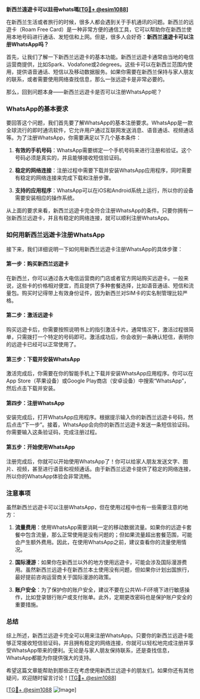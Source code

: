 **新西兰遠遊卡可以註冊whats嗎[[TG💪+ @esim1088](https://t.me/s/esim1088)]**

在新西兰生活或者旅行的时候，很多人都会遇到关于手机通讯的问题。新西兰的远遊卡（Roam Free Card）是一种非常方便的通信工具，它可以帮助你在新西兰使用本地号码进行通话、发短信和上网。但是，很多人会好奇：**新西兰遠遊卡可以注册WhatsApp吗？**

首先，让我们了解一下新西兰远遊卡的基本功能。新西兰远遊卡通常由当地的电信运营商提供，比如Spark、Vodafone或2degrees。这些卡可以在新西兰范围内使用，提供语音通话、短信以及移动数据服务。如果你需要在新西兰保持与家人朋友的联系，或者需要使用网络查找信息，那么一张远遊卡是非常必要的。

那么，回到问题本身——新西兰远遊卡是否可以注册WhatsApp呢？

### WhatsApp的基本要求

要回答这个问题，我们首先要了解WhatsApp的基本注册要求。WhatsApp是一款全球流行的即时通讯软件，它允许用户通过互联网发送消息、语音通话、视频通话等。为了注册WhatsApp，你需要满足以下几个基本条件：

1. **有效的手机号码**：WhatsApp需要绑定一个手机号码来进行注册和验证。这个号码必须是真实的，并且能够接收短信验证码。
   
2. **稳定的网络连接**：注册过程中需要下载并安装WhatsApp应用程序，同时需要有稳定的网络连接来完成下载和注册步骤。

3. **支持的应用程序**：WhatsApp可以在iOS和Android系统上运行，所以你的设备需要安装相应的操作系统。

从上面的要求来看，新西兰远遊卡完全符合注册WhatsApp的条件。只要你拥有一张新西兰远遊卡，并且有稳定的网络连接，就可以顺利注册WhatsApp。

### 如何用新西兰远遊卡注册WhatsApp

接下来，我们详细说明一下如何用新西兰远遊卡注册WhatsApp的具体步骤：

#### 第一步：购买新西兰远遊卡

在新西兰，你可以通过各大电信运营商的门店或者官方网站购买远遊卡。一般来说，这些卡的价格相对便宜，而且提供了多种套餐选择，比如语音通话、短信和流量包。购买时记得带上有效身份证件，因为新西兰对SIM卡的实名制管理比较严格。

#### 第二步：激活远遊卡

购买远遊卡后，你需要按照说明书上的指引激活卡片。通常情况下，激活过程很简单，只需拨打一个特定的号码即可。激活成功后，你会收到一条确认短信，表明你的远遊卡已经可以正常使用了。

#### 第三步：下载并安装WhatsApp

激活完成后，你需要在你的智能手机上下载并安装WhatsApp应用程序。你可以在App Store（苹果设备）或Google Play商店（安卓设备）中搜索“WhatsApp”，然后点击下载并安装。

#### 第四步：注册WhatsApp

安装完成后，打开WhatsApp应用程序。根据提示输入你的新西兰远遊卡号码，然后点击“下一步”。接着，WhatsApp会向你的新西兰远遊卡发送一条短信验证码。你需要输入这条验证码，完成注册过程。

#### 第五步：开始使用WhatsApp

注册完成后，你就可以开始使用WhatsApp了！你可以给家人朋友发送文字、图片、视频，甚至进行语音和视频通话。由于新西兰远遊卡提供了稳定的网络连接，所以你的WhatsApp体验会非常流畅。

### 注意事项

虽然新西兰远遊卡可以注册WhatsApp，但在使用过程中也有一些需要注意的地方：

1. **流量费用**：使用WhatsApp需要消耗一定的移动数据流量。如果你的远遊卡套餐中包含流量，那么正常使用是没有问题的；但如果流量超出套餐范围，可能会产生额外费用。因此，在使用WhatsApp之前，建议查看你的流量使用情况。

2. **国际漫游**：如果你在新西兰以外的地方使用远遊卡，可能会涉及国际漫游费用。虽然新西兰远遊卡在新西兰本土使用没有问题，但如果你计划出国旅行，最好提前咨询运营商关于国际漫游的政策。

3. **账户安全**：为了保护你的账户安全，建议不要在公共Wi-Fi环境下进行敏感操作，比如登录银行账户或支付账单。此外，定期更改密码也是保护账户安全的重要措施。

### 总结

综上所述，新西兰远遊卡完全可以用来注册WhatsApp。只要你的新西兰远遊卡能够正常接收短信验证码，并且拥有稳定的网络连接，你就可以轻松地完成注册并享受WhatsApp带来的便利。无论是与家人朋友保持联系，还是查找信息，WhatsApp都能为你提供强大的支持。

希望这篇文章能帮助到那些正在考虑使用新西兰远遊卡的朋友们。如果你还有其他疑问，欢迎随时留言讨论！[[TG💪+ @esim1088](https://t.me/s/esim1088)] 

[[TG💪+ @esim1088](https://t.me/s/esim1088) ![Image](https://i.postimg.cc/4NQfJmqS/Snipaste-2025-05-13-00-14-12.png)]